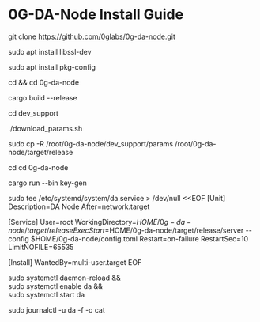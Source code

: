 # 0G-DA-Node Install Guide

git clone https://github.com/0glabs/0g-da-node.git

sudo apt install libssl-dev

sudo apt install pkg-config

cd && cd 0g-da-node

cargo build --release

cd dev_support

./download_params.sh

sudo cp -R /root/0g-da-node/dev_support/params /root/0g-da-node/target/release

cd
cd 0g-da-node

cargo run --bin key-gen

sudo tee /etc/systemd/system/da.service > /dev/null <<EOF
[Unit]
Description=DA Node
After=network.target

[Service]
User=root
WorkingDirectory=$HOME/0g-da-node/target/release
ExecStart=$HOME/0g-da-node/target/release/server --config $HOME/0g-da-node/config.toml
Restart=on-failure
RestartSec=10
LimitNOFILE=65535

[Install]
WantedBy=multi-user.target
EOF

sudo systemctl daemon-reload && \
sudo systemctl enable da && \
sudo systemctl start da

sudo journalctl -u da -f -o cat
